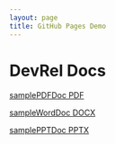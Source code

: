 ```yaml
---
layout: page
title: GitHub Pages Demo
---
```


# DevRel Docs

[samplePDFDoc PDF](https://grgarceau.github.io/samplePDFDoc.pdf)

[sampleWordDoc DOCX](https://grgarceau.github.io/sampleWordDoc.docx)

[samplePPTDoc PPTX](https://grgarceau.github.io/SamplePPTDoc.pptx)
